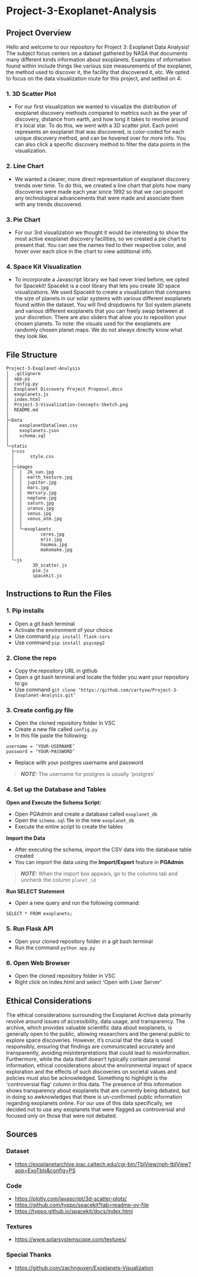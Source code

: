 # Project-3-Exoplanet-Analysis

## Project Overview
Hello and welcome to our repository for Project 3: Exoplanet Data Analysis! The subject focus centers on a dataset gathered by NASA that documents many different kinds information about exoplanets. Examples of information found within include things like various size measurements of the exoplanet, the method used to discover it, the facility that discovered it, etc. We opted to focus on the data visualization route for this project, and settled on 4:
### 1. 3D Scatter Plot
  - For our first visualization we wanted to visualize the distribution of exoplanet discovery methods compared to metrics such as the year of discovery, distance from earth, and how long it takes to revolve around it's local star. To do this, we went with a 3D scatter plot. Each point represents an exoplanet that was discovered, is color-coded for each unique discovery method, and can be hovered over for more info. You can also click a specific discovery method to filter the data points in the visualization.
### 2. Line Chart
  - We wanted a clearer, more direct representation of exoplanet discovery trends over time. To do this, we created a line chart that plots how many discoveries were made each year since 1992 so that we can pinpoint any technological advancements that were made and associate them with any trends discovered.
### 3. Pie Chart
  - For our 3rd visualization we thought it would be interesting to show the most active exoplanet discovery facilities, so we created a pie chart to present that. You can see the names tied to their respective color, and hover over each slice in the chart to view additional info.
### 4. Space Kit Visualization
  - To incorporate a Javascript library we had never tried before, we opted for Spacekit! Spacekit is a cool library that lets you create 3D space visualizations. We used Spacekit to create a visualization that compares the size of planets in our solar systems with various different exoplanets found within the dataset. You will find dropdowns for Sol system planets and various different exoplanets that you can freely swap between at your discretion. There are also sliders that allow you to reposition your chosen planets. To note: the visuals used for the exoplanets are randomly chosen planet maps. We do not always directly know what they look like.

## File Structure
```
Project-3-Exoplanet-Analysis
│  .gitignore
│  app.py
│  config.py
│  Exoplanet Discovery Project Proposal.docx
│  exoplanets.js
│  index.html
│  Project-3-Visualization-Concepts-Sketch.png
│  README.md
│
├─Data
│    exoplanetDataClean.csv
│    exoplanets.json
│    schema.sql
│
└─static
  ├─css
  │      style.css
  │
  ├─images
  │  │  2k_sun.jpg
  │  │  earth_texture.jpg
  │  │  jupiter.jpg
  │  │  mars.jpg
  │  │  mercury.jpg
  │  │  neptune.jpg
  │  │  saturn.jpg
  │  │  uranus.jpg
  │  │  venus.jpg
  │  │  venus_atm.jpg
  │  │
  │  └─exoplanets
  │          ceres.jpg
  │          eris.jpg
  │          haumea.jpg
  │          makemake.jpg
  │
  └─js
          3D_scatter.js
          pie.js
          spacekit.js
```

## Instructions to Run the Files
### 1. Pip installs
- Open a git bash terminal
- Activate the environment of your choice
- Use command `pip install flask-cors`
- Use command `pip install psycopg2`
### 2. Clone the repo
- Copy the repository URL in github
- Open a git bash terminal and locate the folder you want your repository to go
- Use command `git clone ‘https://github.com/cartysw/Project-3-Exoplanet-Analysis.git’ `

### 3. Create config.py file
- Open the cloned repository folder in VSC
- Create a new file called `config.py`
- In this file paste the following:
```
username = ‘YOUR-USERNAME’
password = ‘YOUR-PASSWORD’
```
- Replace with your postgres username and password
> **_NOTE:_**  The username for postgres is usually 'postgres'

### 4. Set up the Database and Tables
**Open and Execute the Schema Script:**
- Open PGAdmin and create a database called `exoplanet_db`
- Open the `schema.sql` file in the new `exoplanet_db`
- Execute the entire script to create the tables

**Import the Data**

- After executing the schema, import the CSV data into the database table created
- You can import the data using the **Import/Export** feature in **PGAdmin**
> **_NOTE:_** When the import box appears, go to the columns tab and uncheck the column `planet_id`

**Run SELECT Statement**

- Open a new query and run the following command:

`SELECT * FROM exoplanets;`

### 5. Run Flask API
- Open your cloned repository folder in a git bash terminal
- Run the command `python app.py`


### 6. Open Web Browser
- Open the cloned repository folder in VSC
- Right click on index.html and select 'Open with Liver Server'

## Ethical Considerations
The ethical considerations surrounding the Exoplanet Archive data primarily revolve around issues of accessibility, data usage, and transparency. The archive, which provides valuable scientific data about exoplanets, is generally open to the public, allowing researchers and the general public to explore space discoveries. However, it’s crucial that the data is used responsibly, ensuring that findings are communicated accurately and transparently, avoiding misinterpretations that could lead to misinformation. Furthermore, while the data itself doesn’t typically contain personal information, ethical considerations about the environmental impact of space exploration and the effects of such discoveries on societal values and policies must also be acknowledged. Something to highlight is the 'controversial flag' column in this data. The presence of this information shows transparency about exoplanets that are currently being debated, but in doing so awknowledges that there is un-confirmed public information regarding exoplanets online. For our use of this data specifically, we decided not to use any exoplanets that were flagged as controversial and focused only on those that were not debated.

## Sources
### Dataset
- https://exoplanetarchive.ipac.caltech.edu/cgi-bin/TblView/nph-tblView?app=ExoTbls&config=PS
### Code
- https://plotly.com/javascript/3d-scatter-plots/
- https://github.com/typpo/spacekit?tab=readme-ov-file
- https://typpo.github.io/spacekit/docs/index.html
### Textures
- https://www.solarsystemscope.com/textures/
### Special Thanks
- https://github.com/zachnguyen/Exoplanets-Visualization
